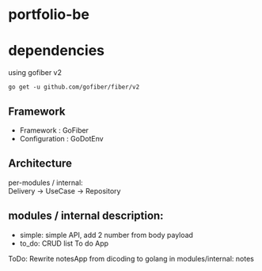 # portfolio-be

# dependencies

using gofiber v2  
```
go get -u github.com/gofiber/fiber/v2
```

## Framework

- Framework : GoFiber
- Configuration : GoDotEnv

## Architecture

per-modules / internal:  
Delivery -> UseCase -> Repository

## modules / internal description:

- simple: simple API, add 2 number from body payload
- to_do: CRUD list To do App

ToDo: Rewrite notesApp from dicoding to golang in modules/internal: notes